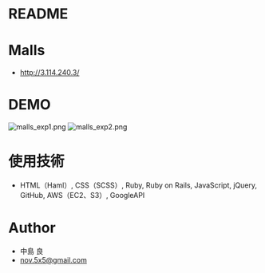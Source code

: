 # README

# Malls 
* http://3.114.240.3/

# DEMO
 
![malls_exp1.png](./images/malls_exp1.png)
![malls_exp2.png](./images/malls_exp2.png)

# 使用技術
* HTML（Haml）, CSS（SCSS）, Ruby, Ruby on Rails, JavaScript, jQuery, GitHub, AWS（EC2、S3）, GoogleAPI

# Author
* 中島 良
* nov.5x5@gmail.com
 
